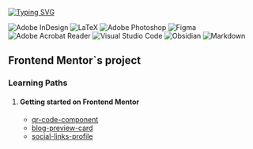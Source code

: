 

<a href="https://git.io/typing-svg"><img src="https://readme-typing-svg.herokuapp.com?font=Maven+Pro&weight=600&pause=1000&color=1149C5D4&width=435&lines=A+Typesetter+/+Learning+Frontend" alt="Typing SVG" /></a>

![Adobe InDesign](https://img.shields.io/badge/Adobe%20InDesign-49021F?style=for-the-badge&logo=adobeindesign&logoColor=white)
![LaTeX](https://img.shields.io/badge/latex-%23008080.svg?style=for-the-badge&logo=latex&logoColor=white)
![Adobe Photoshop](https://img.shields.io/badge/adobe%20photoshop-%2331A8FF.svg?style=for-the-badge&logo=adobe%20photoshop&logoColor=white)
![Figma](https://img.shields.io/badge/figma-%23F24E1E.svg?style=for-the-badge&logo=figma&logoColor=white)
![Adobe Acrobat Reader](https://img.shields.io/badge/Adobe%20Acrobat%20Reader-EC1C24.svg?style=for-the-badge&logo=Adobe%20Acrobat%20Reader&logoColor=white)
![Visual Studio Code](https://img.shields.io/badge/Visual%20Studio%20Code-0078d7.svg?style=for-the-badge&logo=visual-studio-code&logoColor=white)
![Obsidian](https://img.shields.io/badge/Obsidian-%23483699.svg?style=for-the-badge&logo=obsidian&logoColor=white)
![Markdown](https://img.shields.io/badge/markdown-%23000000.svg?style=for-the-badge&logo=markdown&logoColor=white)



<h2>Frontend Mentor`s project</h2>

<h3>Learning Paths</h3>
<ol>
   <li>
     <h4>Getting started on Frontend Mentor</h4>
      <ul>
        <li>
          <a href="https://qr-code-component-main-eight.vercel.app/">qr-code-component</a> 
        </li>
        <li>
          <a href="https://frontend-mentor-three-pink.vercel.app/">blog-preview-card</a> 
        </li> 
        <li>
          <a href="https://frontend-mentor-pttw.vercel.app/">social-links-profile</a> 
        </li>
      </ul>
   </li> 
</ol>


